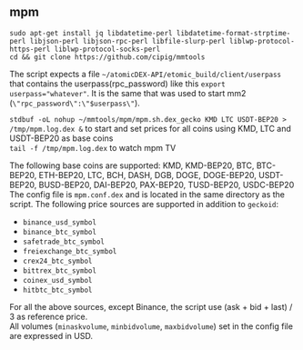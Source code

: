 ## mpm

```
sudo apt-get install jq libdatetime-perl libdatetime-format-strptime-perl libjson-perl libjson-rpc-perl libfile-slurp-perl liblwp-protocol-https-perl liblwp-protocol-socks-perl
cd && git clone https://github.com/cipig/mmtools
```

The script expects a file `~/atomicDEX-API/etomic_build/client/userpass` that contains the userpass(rpc_password) like this `export userpass="whatever"`. It is the same that was used to start mm2 (`\"rpc_password\":\"$userpass\"`).

`stdbuf -oL nohup ~/mmtools/mpm/mpm.sh.dex_gecko KMD LTC USDT-BEP20 > /tmp/mpm.log.dex &` to start and set prices for all coins using KMD, LTC and USDT-BEP20 as base coins  
`tail -f /tmp/mpm.log.dex` to watch mpm TV  

The following base coins are supported: KMD, KMD-BEP20, BTC, BTC-BEP20, ETH-BEP20, LTC, BCH, DASH, DGB, DOGE, DOGE-BEP20, USDT-BEP20, BUSD-BEP20, DAI-BEP20, PAX-BEP20, TUSD-BEP20, USDC-BEP20  
The config file is `mpm.conf.dex` and is located in the same directory as the script. The following price sources are supported in addition to `geckoid`:  
- `binance_usd_symbol`
- `binance_btc_symbol`
- `safetrade_btc_symbol`
- `freiexchange_btc_symbol`
- `crex24_btc_symbol`
- `bittrex_btc_symbol`
- `coinex_usd_symbol`
- `hitbtc_btc_symbol`

For all the above sources, except Binance, the script use (ask + bid + last) / 3 as reference price.  
All volumes (`minaskvolume`, `minbidvolume`, `maxbidvolume`) set in the config file are expressed in USD.  


